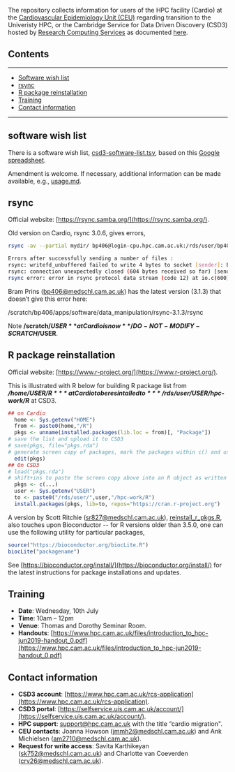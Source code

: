The repository collects information for users of the HPC facility (Cardio) at the [Cardiovascular Epidemiology Unit (CEU)](https://www.phpc.cam.ac.uk/ceu/) regarding transition to the Univeristy HPC, or the
Cambridge Service for Data Driven Discovery (CSD3) hosted by [Research Computing Services](https://www.csd3.cam.ac.uk/) as documented [here](https://docs.hpc.cam.ac.uk/hpc/).

## Contents

---

* [Software wish list](https://github.com/cambridge-ceu/csd3#software-wish-list)
* [rsync](https://github.com/cambridge-ceu/csd3#rsync)
* [R package reinstallation](https://github.com/cambridge-ceu/csd3#r-package-reinstallation)
* [Training](https://github.com/cambridge-ceu/csd3#training)
* [Contact information](https://github.com/cambridge-ceu/csd3#contact-information)

---

## software wish list

There is a software wish list, [csd3-software-list.tsv](csd3-software-list.tsv), based on this [Google spreadsheet](https://docs.google.com/spreadsheets/d/15KYXH-B0xJg7GEHjPpFOH1VRDc-Nj5rrejEoyLoMuU4/edit?usp=sharing).

Amendment is welcome. If necessary, additional information can be made available, e.g., [usage.md](usage.md).

## rsync

Official website: [https://rsync.samba.org/](https://rsync.samba.org/).

Old version on Cardio, rsync 3.0.6, gives errors,

```bash
rsync -av --partial mydir/ bp406@login-cpu.hpc.cam.ac.uk:/rds/user/bp406/hpc-work/mydir

Errors after successfully sending a number of files : 
rsync: writefd_unbuffered failed to write 4 bytes to socket [sender]: Broken pipe (32)
rsync: connection unexpectedly closed (604 bytes received so far) [sender]
rsync error: error in rsync protocol data stream (code 12) at io.c(600) [sender=3.0.6]
```
Bram Prins (<bp406@medschl.cam.ac.uk>) has the latest version (3.1.3) that doesn’t give this error here:

/scratch/bp406/apps/software/data_manipulation/rsync-3.1.3/rsync

Note **/scratch/$USER** at Cardio is now **/DO-NOT-MODIFY-SCRATCH/$USER**.

## R package reinstallation

Official website: [https://www.r-project.org/](https://www.r-project.org/).

This is illustrated with R below for building R package list from ***/home/$USER/R*** at Cardio to be resintalled to ***/rds/user/$USER/hpc-work/R*** at CSD3.

```r
## on Cardio
  home <- Sys.getenv("HOME")
  from <- paste0(home,"/R")
  pkgs <- unname(installed.packages(lib.loc = from)[, "Package"])
# save the list and upload it to CSD3
# save(pkgs, file="pkgs.rda")
# generate screen copy of packages, mark the packages within c() and use :q! to quit the view
  edit(pkgs)
## On CSD3
# load("pkgs.rda")
# shift+ins to paste the screen copy above into an R object as written permission is disabled
  pkgs <- c(...)
  user <- Sys.getenv("USER")
  to <- paste0("/rds/user/",user,"/hpc-work/R")
  install.packages(pkgs, lib=to, repos="https://cran.r-project.org")
```
A version by Scott Ritchie (<sr827@medschl.cam.ac.uk>), [reinstall_r_pkgs.R](reinstall_r_pkgs.R), also touches upon Bioconductor -- for R versions older than 3.5.0, one can use the following utility for particular packages,
```r
source("https://bioconductor.org/biocLite.R")
biocLite("packagename")
```
See [https://bioconductor.org/install/](https://bioconductor.org/install/) for the latest instructions for package installations and updates.

## Training

* **Date**: Wednesday, 10th July
* **Time**: 10am – 12pm
* **Venue**: Thomas and Dorothy Seminar Room.
* **Handouts**: [https://www.hpc.cam.ac.uk/files/introduction_to_hpc-jun2019-handout_0.pdf](https://www.hpc.cam.ac.uk/files/introduction_to_hpc-jun2019-handout_0.pdf)

## Contact information

* **CSD3 account**: [https://www.hpc.cam.ac.uk/rcs-application](https://www.hpc.cam.ac.uk/rcs-application).
* **CSD3 portal**: [https://selfservice.uis.cam.ac.uk/account/](https://selfservice.uis.cam.ac.uk/account/).
* **HPC support**: <support@hpc.cam.ac.uk> with the title “cardio migration".
* **CEU contacts**: Joanna Howson (<jmmh2@medschl.cam.ac.uk>) and Ank Michielsen (<am2710@medschl.cam.ac.uk>).
* **Request for write access**: Savita Karthikeyan (<sk752@medschl.cam.ac.uk>) and Charlotte van Coeverden (<crv26@medschl.cam.ac.uk>).
